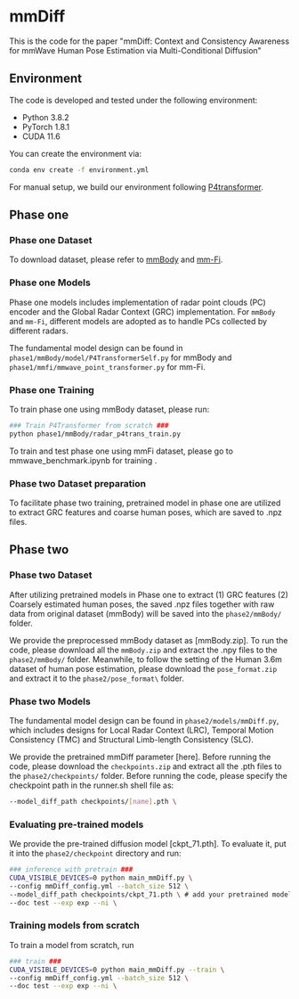 # mmDiff
This is the code for the paper "mmDiff: Context and Consistency Awareness for mmWave Human Pose Estimation via Multi-Conditional Diffusion"



## Environment

The code is developed and tested under the following environment:

-   Python 3.8.2
-   PyTorch 1.8.1
-   CUDA 11.6

You can create the environment via:

```bash
conda env create -f environment.yml
```
For manual setup, we build our environment following [P4transformer](https://github.com/hehefan/P4Transformer).


## Phase one
### Phase one Dataset
To download dataset, please refer to [mmBody](https://github.com/Chen3110/mmBody) and [mm-Fi](https://github.com/ybhbingo/MMFi_dataset).

### Phase one Models
Phase one models includes implementation of radar point clouds (PC) encoder and the Global Radar Context (GRC) implementation. For `mmBody` and `mm-Fi`, different models are adopted as to handle PCs collected by different radars.

The fundamental model design can be found in `phase1/mmBody/model/P4TransformerSelf.py` for mmBody and `phase1/mmfi/mmwave_point_transformer.py` for mm-Fi.


### Phase one Training 
To train phase one using mmBody dataset, please run:
```bash
### Train P4Transformer from scratch ###
python phase1/mmBody/radar_p4trans_train.py
```

To train and test phase one using mmFi dataset, please go to mmwave_benchmark.ipynb for training .

### Phase two Dataset preparation 
To facilitate phase two training, pretrained model in phase one are utilized to extract GRC features and coarse human poses, which are saved to .npz files.


## Phase two

### Phase two Dataset
After utilizing pretrained models in Phase one to extract (1) GRC features (2) Coarsely estimated human poses, the saved .npz files together with raw data from original dataset (mmBody) will be saved into the `phase2/mmBody/` folder.


We provide the preprocessed mmBody dataset as [mmBody.zip]. To run the code, please download all the `mmBody.zip` and extract the .npy files to the `phase2/mmBody/` folder. Meanwhile, to follow the setting of the Human 3.6m dataset of human pose estimation, please download the `pose_format.zip` and extract it to the `phase2/pose_format\` folder. 



### Phase two Models
The fundamental model design can be found in `phase2/models/mmDiff.py`, which includes designs for Local Radar Context (LRC), Temporal Motion Consistency (TMC) and Structural Limb-length Consistency (SLC).
 
We provide the pretrained mmDiff parameter [here]. Before running the code, please download the `checkpoints.zip` and extract all the .pth files to the `phase2/checkpoints/` folder. Before running the code, please specify the checkpoint path in the runner.sh shell file as: 
```bash
--model_diff_path checkpoints/[name].pth \
```


### Evaluating pre-trained models

We provide the pre-trained diffusion model [ckpt_71.pth]. To evaluate it, put it into the `phase2/checkpoint` directory and run:

```bash
### inference with pretrain ###
CUDA_VISIBLE_DEVICES=0 python main_mmDiff.py \
--config mmDiff_config.yml --batch_size 512 \
--model_diff_path checkpoints/ckpt_71.pth \ # add your pretrained model
--doc test --exp exp --ni \
```

### Training models from scratch
To train a model from scratch, run

```bash
### train ###
CUDA_VISIBLE_DEVICES=0 python main_mmDiff.py --train \
--config mmDiff_config.yml --batch_size 512 \
--doc test --exp exp --ni \
```
